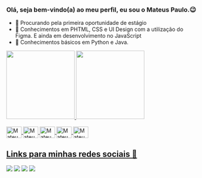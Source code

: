 ### Olá, seja bem-vindo(a) ao meu perfil, eu sou o Mateus Paulo.😉

- 🔭 Procurando pela primeira oportunidade de estágio
- 📕 Conhecimentos em PHTML, CSS e UI Design com a utilização do Figma. E ainda em desenvolvimento no JavaScript
- 🧠 Conhecimentos básicos em Python e Java.

<div style="display: inline_block">
  <a href="https://github.com/mateusdev7">
  <img height="180em" src="https://github-readme-stats.vercel.app/api?username=mateusdev7&show_icons=true&theme=tokyonight&include_all_commits=true&count_private=true"/>
  <img height="180em" src="https://github-readme-stats.vercel.app/api/top-langs/?username=mateusdev7&layout=compact&langs_count=7&theme=onedark"/>
</div>
  
<div style="display: inline_block"><br>
  <img align="center" alt="Mateus-Python" height="30" width="40" src="https://cdn.jsdelivr.net/gh/devicons/devicon/icons/python/python-original.svg">
  <img align="center" alt="Mateus-Java" height="30" width="40" src="https://cdn.jsdelivr.net/gh/devicons/devicon/icons/java/java-original.svg">
  <img align="center" alt="Mateus-Html5" height="30" width="40" src="https://cdn.jsdelivr.net/gh/devicons/devicon/icons/html5/html5-original.svg">
  <img align="center" alt="Mateus-Css3" height="30" width="40" src="https://cdn.jsdelivr.net/gh/devicons/devicon/icons/css3/css3-original.svg">
  <img align="center" alt="Mateus-Js" height="30" width="40" src="https://cdn.jsdelivr.net/gh/devicons/devicon/icons/javascript/javascript-original.svg">
</div>
  
  ##

<div>
  <h2>Links para minhas redes sociais 👀</h2>
  <a href="https://www.facebook.com/profile.php?id=100072130397743" target="_blank"><img src="https://img.shields.io/badge/Facebook-1877F2?style=for-the-badge&logo=facebook&logoColor=white" target="_blank"></a>
  <a href="https://www.instagram.com/mateusraizen/" target="_blank"><img src="https://img.shields.io/badge/Instagram-E4405F?style=for-the-badge&logo=instagram&logoColor=white" target="_blank"></a>
  <a href = "mailto:mateusdev1337@gmail.com"><img src="https://img.shields.io/badge/Gmail-D14836?style=for-the-badge&logo=gmail&logoColor=white" target="_blank"></a>
  <a href="https://www.linkedin.com/in/mateus-paulo-51aa9521a" target="_blank"><img src="https://img.shields.io/badge/-LinkedIn-%230077B5?style=for-the-badge&logo=linkedin&logoColor=white" target="_blank"></a> 
</div>
